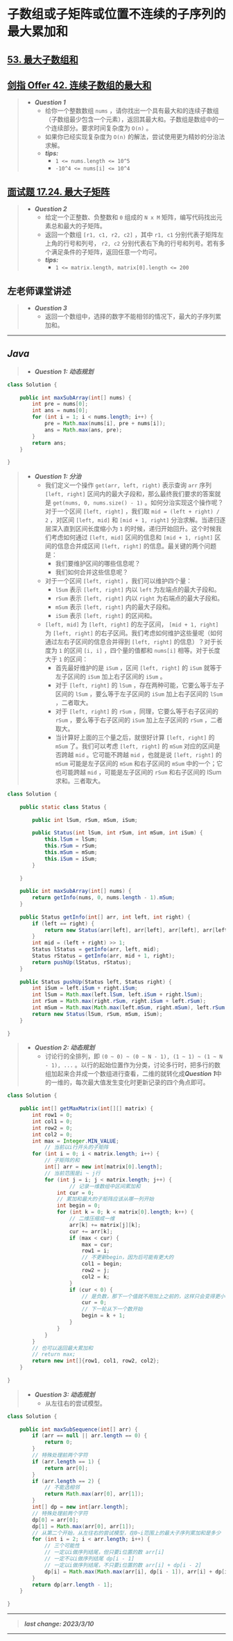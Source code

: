 # 子数组或子矩阵或位置不连续的子序列的最大累加和

## [53. 最大子数组和](https://leetcode.cn/problems/maximum-subarray/)

## [剑指 Offer 42. 连续子数组的最大和](https://leetcode.cn/problems/lian-xu-zi-shu-zu-de-zui-da-he-lcof/)

> - ***Question 1***
>   - 给你一个整数数组 `nums` ，请你找出一个具有最大和的连续子数组（子数组最少包含一个元素），返回其最大和。子数组是数组中的一个连续部分。要求时间复杂度为 `O(n)` 。
>   - 如果你已经实现复杂度为 `O(n)` 的解法，尝试使用更为精妙的分治法求解。
>   - ***tips:***
>     - `1 <= nums.length <= 10^5`
>     - `-10^4 <= nums[i] <= 10^4`

## [面试题 17.24. 最大子矩阵](https://leetcode.cn/problems/max-submatrix-lcci/)

> - ***Question 2***
>   - 给定一个正整数、负整数和 `0` 组成的 `N x M` 矩阵，编写代码找出元素总和最大的子矩阵。
>   - 返回一个数组 `[r1, c1, r2, c2]` ，其中 `r1, c1` 分别代表子矩阵左上角的行号和列号， `r2, c2` 分别代表右下角的行号和列号。若有多个满足条件的子矩阵，返回任意一个均可。
>   - ***tips:***
>     - `1 <= matrix.length, matrix[0].length <= 200`

## 左老师课堂讲述

> - ***Question 3***
>   - 返回一个数组中，选择的数字不能相邻的情况下，最大的子序列累加和。

---

## *Java*

> - ***Question 1: 动态规划***

```java
class Solution {
    
    public int maxSubArray(int[] nums) {
        int pre = nums[0];
        int ans = nums[0];
        for (int i = 1; i < nums.length; i++) {
            pre = Math.max(nums[i], pre + nums[i]);
            ans = Math.max(ans, pre);
        }
        return ans;
    }
    
}
```

> - ***Question 1: 分治***
>   - 我们定义一个操作 `get(arr, left, right)` 表示查询 `arr` 序列 `[left, right]` 区间内的最大子段和，那么最终我们要求的答案就是 `get(nums, 0, nums.size() - 1)` 。如何分治实现这个操作呢？对于一个区间 `[left, right]` ，我们取 `mid = (left + right) / 2` ，对区间 `[left, mid]` 和 `[mid + 1, right]` 分治求解。当递归逐层深入直到区间长度缩小为 `1` 的时候，递归开始回升。这个时候我们考虑如何通过 `[left, mid]` 区间的信息和 `[mid + 1, right]` 区间的信息合并成区间 `[left, right]` 的信息。最关键的两个问题是：
>     - 我们要维护区间的哪些信息呢？
>     - 我们如何合并这些信息呢？
>   - 对于一个区间 `[left, right]` ，我们可以维护四个量：
>     - `lSum` 表示 `[left, right]` 内以 `left` 为左端点的最大子段和。
>     - `rSum` 表示 `[left, right]` 内以 `right` 为右端点的最大子段和。
>     - `mSum` 表示 `[left, right]` 内的最大子段和。
>     - `iSum` 表示 `[left, right]` 的区间和。
>   - `[left, mid]` 为 `[left, right]` 的左子区间， `[mid + 1, right]` 为 `[left, right]` 的右子区间。我们考虑如何维护这些量呢（如何通过左右子区间的信息合并得到 `[left, right]` 的信息）？对于长度为 `1` 的区间 `[i, i]` ，四个量的值都和 `nums[i]` 相等。对于长度大于 `1` 的区间：
>     - 首先最好维护的是 `iSum` ，区间 `[left, right]` 的 `iSum` 就等于左子区间的 `iSum` 加上右子区间的 `iSum` 。
>     - 对于 `[left, right]` 的 `lSum` ，存在两种可能，它要么等于左子区间的 `lSum` ，要么等于左子区间的 `iSum` 加上右子区间的 `lSum` ，二者取大。
>     - 对于 `[left, right]` 的 `rSum` ，同理，它要么等于右子区间的 `rSum` ，要么等于右子区间的 `iSum` 加上左子区间的 `rSum` ，二者取大。
>     - 当计算好上面的三个量之后，就很好计算 `[left, right]` 的 `mSum` 了。我们可以考虑 `[left, right]` 的 `mSum` 对应的区间是否跨越 `mid` 。它可能不跨越 `mid` ，也就是说 `[left, right]` 的 `mSum` 可能是左子区间的 `mSum` 和右子区间的 `mSum` 中的一个；它也可能跨越 `mid` ，可能是左子区间的 `rSum` 和右子区间的 lSum 求和。三者取大。

```java
class Solution {
    
    public static class Status {
        
        public int lSum, rSum, mSum, iSum;
        
        public Status(int lSum, int rSum, int mSum, int iSum) {
            this.lSum = lSum;
            this.rSum = rSum;
            this.mSum = mSum;
            this.iSum = iSum;
        }
        
    }
    
    public int maxSubArray(int[] nums) {
        return getInfo(nums, 0, nums.length - 1).mSum;
    }
    
    public Status getInfo(int[] arr, int left, int right) {
        if (left == right) {
            return new Status(arr[left], arr[left], arr[left], arr[left]);
        }
        int mid = (left + right) >> 1;
        Status lStatus = getInfo(arr, left, mid);
        Status rStatus = getInfo(arr, mid + 1, right);
        return pushUp(lStatus, rStatus);
    }
    
    public Status pushUp(Status left, Status right) {
        int iSum = left.iSum + right.iSum;
        int lSum = Math.max(left.lSum, left.iSum + right.lSum);
        int rSum = Math.max(right.rSum, right.iSum + left.rSum);
        int mSum = Math.max(Math.max(left.mSum, right.mSum), left.rSum + right.lSum);
        return new Status(lSum, rSum, mSum, iSum);
    }
    
}
```

> - ***Question 2: 动态规划***
>   - 讨论行的全排列，即 `(0 ~ 0) ~ (0 ~ N - 1), (1 ~ 1) ~ (1 ~ N - 1), ...` 。以行的起始位置作为分类，讨论多行时，把多行的数组加起来合并成一个数组进行查看，二维的就转化成***Question 1***中的一维的，每次最大值发生变化时更新记录的四个角点即可。

```java
class Solution {
    
    public int[] getMaxMatrix(int[][] matrix) {
        int row1 = 0;
        int col1 = 0;
        int row2 = 0;
        int col2 = 0;
        int max = Integer.MIN_VALUE;
            // 当前以i行开头的子矩阵
        for (int i = 0; i < matrix.length; i++) {
            // 子矩阵的和
            int[] arr = new int[matrix[0].length];
            // 当前范围是i ~ j行
            for (int j = i; j < matrix.length; j++) {
                    // 记录一维数组中区间累加和
                int cur = 0;
                // 累加和最大的子矩阵应该从哪一列开始
                int begin = 0;
                for (int k = 0; k < matrix[0].length; k++) {
                    // 二维压缩成一维
                    arr[k] += matrix[j][k];
                    cur += arr[k];
                    if (max < cur) {
                        max = cur;
                        row1 = i;
                        // 不更新begin，因为后可能有更大的
                        col1 = begin;
                        row2 = j;
                        col2 = k;
                    }
                    if (cur < 0) {
                        // 是负数，那下一个值就不用加上之前的，这样只会变得更小
                        cur = 0;
                        // 下一轮从下一个数开始
                        begin = k + 1;
                    }
                }
            }
        }
        // 也可以返回最大累加和
        // return max;
        return new int[]{row1, col1, row2, col2};
    }
    
}
```

> - ***Question 3: 动态规划***
>   - 从左往右的尝试模型。

```java
class Solution {
    
    public int maxSubSequence(int[] arr) {
        if (arr == null || arr.length == 0) {
            return 0;
        }
        // 特殊处理前两个字符
        if (arr.length == 1) {
            return arr[0];
        }
        if (arr.length == 2) {
            // 不能选相邻
            return Math.max(arr[0], arr[1]);
        }
        int[] dp = new int[arr.length];
        // 特殊处理前两个字符
        dp[0] = arr[0];
        dp[1] = Math.max(arr[0], arr[1]);
        // 从第二个开始，从左往右的尝试模型，在0~i范围上的最大子序列累加和是多少
        for (int i = 2; i < arr.length; i++) {
            // 三个可能性
            // 一定以i做序列结尾，但只要i位置的数 arr[i]
            // 一定不以i做序列结尾 dp[i - 1]
            // 一定以i做序列结尾，不只要i位置的数 arr[i] + dp[i - 2]
            dp[i] = Math.max(Math.max(arr[i], dp[i - 1]), arr[i] + dp[i - 2]);
        }
        return dp[arr.length - 1];
    }
    
}
```

---

> ***last change: 2023/3/10***

---
